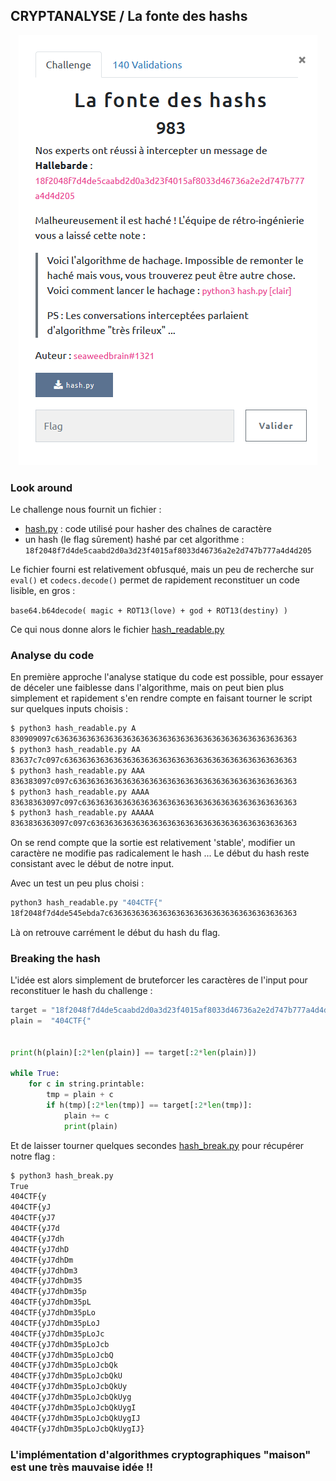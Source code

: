 ## CRYPTANALYSE / La fonte des hashs

<p align="center">
  <img src="img/consignes.png" />
</p>


### Look around


Le challenge nous fournit un fichier :
- [hash.py](hash.py) : code utilisé pour hasher des chaînes de caractère
- un hash (le flag sûrement) hashé par cet algorithme : `18f2048f7d4de5caabd2d0a3d23f4015af8033d46736a2e2d747b777a4d4d205`

Le fichier fourni est relativement obfusqué, mais un peu de recherche sur `eval()`  et `codecs.decode()` permet de rapidement reconstituer un code lisible, en gros :

`base64.b64decode( magic + ROT13(love) + god + ROT13(destiny) )`

Ce qui nous donne alors le fichier [hash_readable.py](hash_readable.py)

### Analyse du code

En première approche l'analyse statique du code est possible, pour essayer de déceler une faiblesse dans l'algorithme, mais on peut bien plus simplement et rapidement s'en rendre compte en faisant tourner le script sur quelques inputs choisis :

```bash
$ python3 hash_readable.py A
830909097c636363636363636363636363636363636363636363636363636363
$ python3 hash_readable.py AA
83637c7c097c6363636363636363636363636363636363636363636363636363
$ python3 hash_readable.py AAA
836383097c097c63636363636363636363636363636363636363636363636363
$ python3 hash_readable.py AAAA
83638363097c097c636363636363636363636363636363636363636363636363
$ python3 hash_readable.py AAAAA
8363836363097c097c6363636363636363636363636363636363636363636363
```

On se rend compte que la sortie est relativement 'stable', modifier un caractère ne modifie pas radicalement le hash ... Le début du hash reste consistant avec le début de notre input.

Avec un test un peu plus choisi :

```bash
python3 hash_readable.py "404CTF{"
18f2048f7d4de545ebda7c636363636363636363636363636363636363636363
```

Là on retrouve carrément le début du hash du flag.

### Breaking the hash

L'idée est alors simplement de bruteforcer les caractères de l'input pour reconstituer le hash du challenge :

```python
target = "18f2048f7d4de5caabd2d0a3d23f4015af8033d46736a2e2d747b777a4d4d205"
plain =  "404CTF{"


print(h(plain)[:2*len(plain)] == target[:2*len(plain)])

while True:
    for c in string.printable:
        tmp = plain + c
        if h(tmp)[:2*len(tmp)] == target[:2*len(tmp)]:
            plain += c
            print(plain)
```
Et de laisser tourner quelques secondes [hash_break.py](hash_break.py) pour récupérer notre flag :

```bash
$ python3 hash_break.py
True
404CTF{y
404CTF{yJ
404CTF{yJ7
404CTF{yJ7d
404CTF{yJ7dh
404CTF{yJ7dhD
404CTF{yJ7dhDm
404CTF{yJ7dhDm3
404CTF{yJ7dhDm35
404CTF{yJ7dhDm35p
404CTF{yJ7dhDm35pL
404CTF{yJ7dhDm35pLo
404CTF{yJ7dhDm35pLoJ
404CTF{yJ7dhDm35pLoJc
404CTF{yJ7dhDm35pLoJcb
404CTF{yJ7dhDm35pLoJcbQ
404CTF{yJ7dhDm35pLoJcbQk
404CTF{yJ7dhDm35pLoJcbQkU
404CTF{yJ7dhDm35pLoJcbQkUy
404CTF{yJ7dhDm35pLoJcbQkUyg
404CTF{yJ7dhDm35pLoJcbQkUygI
404CTF{yJ7dhDm35pLoJcbQkUygIJ
404CTF{yJ7dhDm35pLoJcbQkUygIJ}
```

### L'implémentation d'algorithmes cryptographiques "maison" est une très mauvaise idée !!
